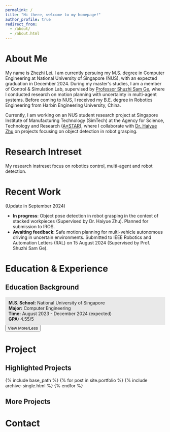 ```yaml
---
permalink: /
title: "Hi there, welcome to my homepage!"
author_profile: true
redirect_from: 
  - /about/
  - /about.html
---
```

# <a id="Home"></a> About Me
My name is Zhezhi Lei. I am currently persuing my M.S. degree in Computer Engineering at National University of Singapore (NUS), with an expected graduation in December 2024. During my master's studies, I am a member of Control & Simulation Lab, supervised by [Professor Shuzhi Sam Ge](https://cde.nus.edu.sg/ece/staff/ge-shuzhi-sam/), where I conducted research on motion planning with uncertainty in multi-agent systems. Before coming to NUS, I received my B.E. degree in Robotics Engineering from Harbin Engineering University, China.

Currently, I am working on an NUS student research project at Singapore Institute of Manufacturing Technology (SimTech) at the Agency for Science, Technology and Research ([A*STAR](https://www.a-star.edu.sg/)), where I collaborate with [Dr. Haiyue Zhu](https://scholar.google.com/citations?hl=en&user=uO_R9wQAAAAJ) on projects focusing on object detection in robot grasping.

# Research Intreset
My research instreset focus on robotics control, multi-agent and robot detection. 

# Recent Work 
(Update in September 2024)
- **In progress**: Object pose detection in robot grasping in the context of stacked workpieces (Supervised by Dr. Haiyue Zhu). Planned for submission to IROS.
- **Awaiting feedback**: Safe motion planning for multi-vehicle autonomous driving in uncertain environments. Submitted to IEEE Robotics and Automation Letters (RAL) on 15 August 2024 (Supervised by Prof. Shuzhi Sam Ge).

# <a id="Experience"></a> Education & Experience
<head>
<style>
.details {
    overflow: hidden;
    background-color: #f1f1f1;
    padding: 0 10px;
    max-height: 0;
    transition: max-height 0.5s ease-out; /* 使用max-height和过渡效果实现滑动效果 */
}
.summary {
    background-color: #e9e9e9;
    padding: 10px;
    margin-top: 5px;
}
</style>
</head>
<body>

<h2>Education Background</h2>
<div class="summary">
    <strong>M.S. School:</strong> National University of Singapore<br>
    <strong>Major:</strong> Computer Engineering<br>
    <strong>Time:</strong> August 2023 - December 2024 (expected)<br>
    <strong>GPA:</strong> 4.55/5
</div>
<button onclick="toggleDetails('educationDetails')">View More/Less</button>
<div id="educationDetails" class="details">
    <p><strong>Detailed Experience:</strong></p>
    <ul>
        <li>Participated in advanced robotics research projects focusing on AI applications.</li>
        <li>Developed software for autonomous drones as part of a capstone project.</li>
        <li>Contributed to open-source projects relevant to real-time data processing.</li>
    </ul>
</div>

<script>
function toggleDetails(id) {
    var element = document.getElementById(id);
    if (element.style.maxHeight && element.style.maxHeight !== '0px') {
        element.style.maxHeight = '0';
    } else {
        element.style.maxHeight = element.scrollHeight + 'px'; // 设置为实际高度以实现展开
    }
}
</script>

</body>

# <a id="Project"></a> Project
## Highlighted Projects
{% include base_path %}
{% for post in site.portfolio %}
  {% include archive-single.html %}
{% endfor %}
## More Projects

# <a id="Contact"></a> Contact


